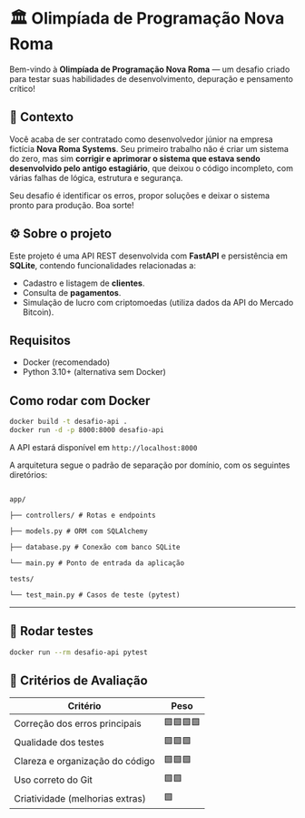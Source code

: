 
# 🏛️ Olimpíada de Programação Nova Roma

Bem-vindo à **Olimpíada de Programação Nova Roma** — um desafio criado para testar suas habilidades de desenvolvimento, depuração e pensamento crítico!

## 📜 Contexto

Você acaba de ser contratado como desenvolvedor júnior na empresa fictícia **Nova Roma Systems**. Seu primeiro trabalho não é criar um sistema do zero, mas sim **corrigir e aprimorar o sistema que estava sendo desenvolvido pelo antigo estagiário**, que deixou o código incompleto, com várias falhas de lógica, estrutura e segurança.

Seu desafio é identificar os erros, propor soluções e deixar o sistema pronto para produção. Boa sorte!

## ⚙️ Sobre o projeto

Este projeto é uma API REST desenvolvida com **FastAPI** e persistência em **SQLite**, contendo funcionalidades relacionadas a:

- Cadastro e listagem de **clientes**.
- Consulta de **pagamentos**.
- Simulação de lucro com criptomoedas (utiliza dados da API do Mercado Bitcoin).

## Requisitos

- Docker (recomendado)
- Python 3.10+ (alternativa sem Docker)

## Como rodar com Docker

```bash
docker build -t desafio-api .
docker run -d -p 8000:8000 desafio-api
```

A API estará disponível em `http://localhost:8000`

A arquitetura segue o padrão de separação por domínio, com os seguintes diretórios:

  

```

app/

├── controllers/ # Rotas e endpoints

├── models.py # ORM com SQLAlchemy

├── database.py # Conexão com banco SQLite

└── main.py # Ponto de entrada da aplicação

tests/

└── test_main.py # Casos de teste (pytest)

```

  

---

## 🧪 Rodar testes

```bash
docker run --rm desafio-api pytest
```

## 🎯 Critérios de Avaliação
  

| Critério | Peso |
|------------------------------------|------|
| Correção dos erros principais | 🟩🟩🟩🟩 |
| Qualidade dos testes | 🟩🟩🟩 |
| Clareza e organização do código | 🟩🟩🟩 |
| Uso correto do Git | 🟩🟩 |
| Criatividade (melhorias extras) | 🟩 |
